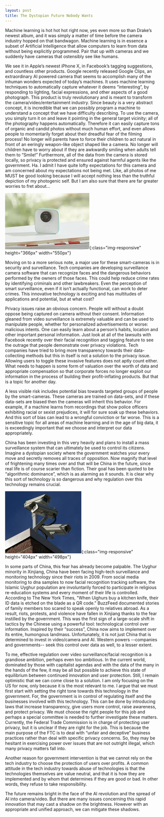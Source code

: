 ```yaml
---
layout: post
title: The Dystopian Future Nobody Wants
---
```

Machine learning is hot hot hot right now, yes even more so than Drake’s newest album, and it was simply a matter of time before the camera industry hopped on that bandwagon. Machine learning is in essence a subset of Artificial Intelligence that allow computers to learn from data without being explicitly programmed. Pair that up with cameras and we suddenly have cameras that ostensibly see like humans.

We see it in Apple’s newest iPhone X, in Facebook’s tagging suggestions, and countless other products. Google recently released Google Clips, an extraordinary AI powered camera that seems to accomplish many of the inhuman wonders expected of today’s machines. It uses machine learning techniques to automatically capture whatever it deems “interesting”, by responding to lighting, facial expressions, and other aspects of a good photograph. This product is truly revolutionary and is meant to transform the camera/video/entertainment industry. Since beauty is a very abstract concept, it is incredible that we can possibly program a machine to understand a concept that we have difficulty describing. To use the camera, you simply turn it on and leave it pointing in the general target vicinity; all of the photography happens automatically. Therefore it can easily capture tons of organic and candid photos without much human effort, and even allows people to momentarily forget about their dreadful fear of the filming process! No longer will parents have to force their children to act natural in front of an eeringly weapon-like object shaped like a camera. No longer will children have to worry about if they are awkwardly smiling when adults tell them to “Smile!” Furthermore, all of the data from the camera is stored locally, so privacy is protected and ensured against harmful agents like the government. Ha. I admit I have quite lofty expectations for this camera and am concerned about my expectations not being met. Like, all photos of me MUST be good looking because I will accept nothing less than the truthful depiction of my photogenic self. But I am also sure that there are far greater worries to fret about... 

![GoogleClips](/images/GoogleClips.jpg){:class="img-responsive" height="366px" width="550px"}

Moving on to a more serious note, a major use for these smart-cameras is in security and surveillance. Tech companies are developing surveillance camera software that can recognize faces and the dangerous behaviors performed by the owners of those faces. This could help reduce crime rates by identifying criminals and other lawbreakers. Even the perception of smart surveillance, even if it isn’t actually functional, can work to deter crimes. This innovative technology is exciting and has multitudes of applications and potential, but at what cost?

Privacy issues raise an obvious concern. People will without a doubt oppose being captured on camera without their consent. Information gleaned from video surveillance is extremely valuable and can be used to manipulate people, whether for personalized advertisements or worse: malicious intents. One can easily learn about a person’s habits, location and other important personal information. Just look at all of the lawsuits with Facebook recently over their facial recognition and tagging feature to see the outrage that people demonstrate over privacy violations. Tech companies have tried to bring more transparency towards their data-collecting methods but this in itself is not a solution to the privacy issue. Allowing users to toggle these invasive features does not aptly count either. What needs to happen is some form of valuation over the worth of data and appropriate compensation so that corporate forces no longer exploit our information in the process of building their profit-inflating products. But that is a topic for another day.

A less visible risk includes potential bias towards targeted groups of people by the smart-cameras. These cameras are trained on data-sets, and if these data-sets are biased then the cameras will inherit this behavior. For example, if a machine learns from recordings that show police officers exhibiting racial or sexist prejudices, it will for sure soak up these behaviors. And this sort of bias can lead to a wrongful conviction or far worse. This is a sensitive topic for all areas of machine learning and in the age of big data, it is exceedingly important that we choose and interpret our data appropriately. 

China has been investing in this very heavily and plans to install a mass surveillance system that can ultimately be used to control its citizens. Imagine a dystopian society where the government watches your every move and secretly removes all traces of opposition. Now magnify that level of frightening many times over and that will be China in the future, since real life is of course scarier than fiction. Their goal has been quoted to be “algorithmic dominance”, which is as alarming as it sounds. It is clear why this sort of technology is so dangerous and why regulation over this technology remains crucial. 

![SurveillanceCamera](/images/Surveillance.jpg){:class="img-responsive" height="404px" width="498px"}

In some parts of China, this fear has already become palpable. The Uyghur minority in Xinjiang, China have been facing high-tech surveillance and monitoring technology since their riots in 2009. From social media monitoring to dna samples to now facial recognition tracking software, the Islamic Uyghur population are involuntarily forced to participate in religious re-education systems and every moment of their life is controlled. According to The New York Times, "When Uighurs buy a kitchen knife, their ID data is etched on the blade as a QR code." BuzzFeed documented stories of family members too scared to speak openly to relatives abroad. As a result, riots, protests, and violence have fallen in Xinjiang thanks to the fear instilled by the government. This was the first sign of a large-scale shift in tactics by the Chinese using a powerful tool: technological control over information. Inspired by their “success”, China now aims to implement over its entire, humongous landmass. Unfortunately, it is not just China that is determined to invest in video/camera and AI. Western powers --companies and governments-- seek this control over data as well, to a lesser extent.

To me, effective regulation over video surveillance/facial recognition is a grandiose ambition, perhaps even too ambitious. In the current world, dominated by those with capitalist agendas and with the data of the many in the hands of the few, it may be all but possible to achieve this state of equilibrium between continued innovation and user protection. Still, I remain optimistic that we can come close to a solution. I am only focusing on the US for now, only because it is the most relevant to me. I argue that we must first start with setting the right tone towards this technology in the government. For, the government is in control of regulating itself and the businesses involved with this technology. This can be done by introducing laws that increase transparency, give users more control, raise awareness, and protect privacy. We must choose the right people for this job and perhaps a special committee is needed to further investigate these matters. Currently, the Federal Trade Commission is in charge of protecting user privacy, but it is unclear if they are right for the job. This is because the main purpose of the FTC is to deal with “unfair and deceptive” business practices rather than deal with specific privacy concerns. So, they may be hesitant in exercising power over issues that are not outright illegal, which many privacy matters fall into. 

Another reason for government intervention is that we cannot rely on the tech industry to choose the protection of users over profits. A common attitude in the tech industry towards abuse of technologies is that the technologies themselves are value neutral, and that it is how they are implemented and by whom that determines if they are good or bad. In other words, they refuse to take responsibility. 

The future remains bright in the face of the AI revolution and the spread of AI into camera/video. But there are many issues concerning this rapid innovation that may cast a shadow on the brightness. However with an appropriate and unified approach, we can mitigate these shadows.
